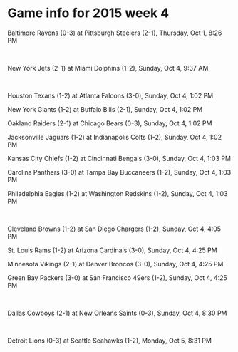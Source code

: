 # Game info for 2015 week 4

Baltimore Ravens (0-3) at Pittsburgh Steelers (2-1), Thursday, Oct 1, 8:26 PM


<br/>

New York Jets (2-1) at Miami Dolphins (1-2), Sunday, Oct 4, 9:37 AM


<br/>

Houston Texans (1-2) at Atlanta Falcons (3-0), Sunday, Oct 4, 1:02 PM

New York Giants (1-2) at Buffalo Bills (2-1), Sunday, Oct 4, 1:02 PM

Oakland Raiders (2-1) at Chicago Bears (0-3), Sunday, Oct 4, 1:02 PM

Jacksonville Jaguars (1-2) at Indianapolis Colts (1-2), Sunday, Oct 4, 1:02 PM

Kansas City Chiefs (1-2) at Cincinnati Bengals (3-0), Sunday, Oct 4, 1:03 PM

Carolina Panthers (3-0) at Tampa Bay Buccaneers (1-2), Sunday, Oct 4, 1:03 PM

Philadelphia Eagles (1-2) at Washington Redskins (1-2), Sunday, Oct 4, 1:03 PM


<br/>

Cleveland Browns (1-2) at San Diego Chargers (1-2), Sunday, Oct 4, 4:05 PM

St. Louis Rams (1-2) at Arizona Cardinals (3-0), Sunday, Oct 4, 4:25 PM

Minnesota Vikings (2-1) at Denver Broncos (3-0), Sunday, Oct 4, 4:25 PM

Green Bay Packers (3-0) at San Francisco 49ers (1-2), Sunday, Oct 4, 4:25 PM


<br/>

Dallas Cowboys (2-1) at New Orleans Saints (0-3), Sunday, Oct 4, 8:30 PM


<br/>

Detroit Lions (0-3) at Seattle Seahawks (1-2), Monday, Oct 5, 8:31 PM

